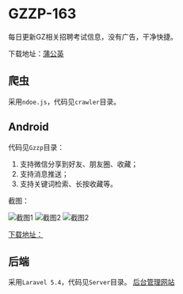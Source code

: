 # GZZP-163
每日更新GZ相关招聘考试信息，没有广告，干净快捷。

下载地址：[蒲公英](https://www.pgyer.com/gzzp)

## 爬虫

采用`ndoe.js`，代码见`crawler`目录。

## Android

代码见`Gzzp`目录：

1. 支持微信分享到好友、朋友圈、收藏；
2. 支持消息推送；
3. 支持关键词检索、长按收藏等。

截图：

![截图1](https://o1whyeemo.qnssl.com/image/view/app_screenshots/c332cb2c8222f584b7aa74752aa69d5f/528)
![截图2](https://o1whyeemo.qnssl.com/image/view/app_screenshots/405ebf986ad0f1b25914bae21c466ab3/528)
![截图2](https://o1whyeemo.qnssl.com/image/view/app_screenshots/6c1738aab502029821115c1a49dec743/528)

[下载地址：](https://www.pgyer.com/gzzp)

## 后端

采用`Laravel 5.4`，代码见`Server`目录。
[后台管理网站](http://gzzp.helloarron.com)

